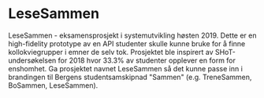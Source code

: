 # LeseSammen

LeseSammen - eksamensprosjekt i systemutvikling høsten 2019. Dette er en high-fidelity prototype av en API studenter skulle kunne bruke for å finne kollokviegrupper i emner de selv tok. Prosjektet ble inspirert av SHoT-undersøkelsen for 2018 hvor 33.3% av studenter opplever en form for enshomhet. Ga prosjektet navnet LeseSammen så det kunne passe inn i brandingen til Bergens studentsamskipnad "Sammen" (e.g. TreneSammen, BoSammen, LeseSammen).

